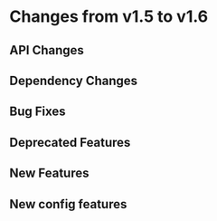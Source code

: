 Changes from v1.5 to v1.6
=========================

API Changes
-----------



Dependency Changes
------------------


Bug Fixes
---------



Deprecated Features
-------------------



New Features
------------



New config features
-------------------

